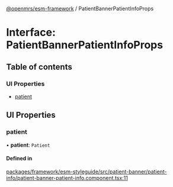 [@openmrs/esm-framework](../API.md) / PatientBannerPatientInfoProps

# Interface: PatientBannerPatientInfoProps

## Table of contents

### UI Properties

- [patient](PatientBannerPatientInfoProps.md#patient)

## UI Properties

### patient

• **patient**: `Patient`

#### Defined in

[packages/framework/esm-styleguide/src/patient-banner/patient-info/patient-banner-patient-info.component.tsx:11](https://github.com/openmrs/openmrs-esm-core/blob/main/packages/framework/esm-styleguide/src/patient-banner/patient-info/patient-banner-patient-info.component.tsx#L11)
